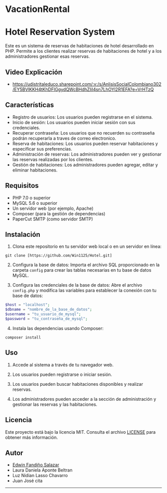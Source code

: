 # VacationRental
# Hotel Reservation System

Este es un sistema de reservas de habitaciones de hotel desarrollado en PHP. Permite a los clientes realizar reservas de habitaciones de hotel y a los administradores gestionar esas reservas.

## Video Explicación

- https://udistritaleduco.sharepoint.com/:v:/s/AnlisisSocialColombiano302/EY5BVlKKH4tKhDFIGgydQWcBHdhZliI4sn7LhOYl2R1EFA?e=VrHTzQ

## Características

- Registro de usuarios: Los usuarios pueden registrarse en el sistema.
- Inicio de sesión: Los usuarios pueden iniciar sesión con sus credenciales.
- Recuperar contraseña: Los usuarios que no recuerden su contraseña podrán recuperarla a traves de correo electronico.
- Reserva de habitaciones: Los usuarios pueden reservar habitaciones y especificar sus preferencias.
- Administración de reservas: Los administradores pueden ver y gestionar las reservas realizadas por los clientes.
- Gestión de habitaciones: Los administradores pueden agregar, editar y eliminar habitaciones.

## Requisitos

- PHP 7.0 o superior
- MySQL 5.6 o superior
- Un servidor web (por ejemplo, Apache)
- Composer (para la gestión de dependencias)
- PaperCut SMTP (como servidor SMTP)

## Instalación

1. Clona este repositorio en tu servidor web local o en un servidor en línea:

```shell
git clone [https://github.com/Win1125/Hotel.git]
```

2. Configura la base de datos: Importa el archivo SQL proporcionado en la carpeta `config` para crear las tablas necesarias en tu base de datos MySQL.

3. Configura las credenciales de la base de datos: Abre el archivo `config.php` y modifica las variables para establecer la conexión con tu base de datos:

```php
$host = "localhost";
$dbname = "nombre_de_la_base_de_datos";
$username = "tu_usuario_de_mysql";
$password = "tu_contraseña_de_mysql";
```

4. Instala las dependencias usando Composer:

```shell
composer install
```

## Uso

1. Accede al sistema a través de tu navegador web.

2. Los usuarios pueden registrarse o iniciar sesión.

3. Los usuarios pueden buscar habitaciones disponibles y realizar reservas.

4. Los administradores pueden acceder a la sección de administración y gestionar las reservas y las habitaciones.

## Licencia

Este proyecto está bajo la licencia MIT. Consulta el archivo [LICENSE](LICENSE) para obtener más información.

## Autor

- [Edwin Fandiño Salazar](https://github.com/Win1125)
- Laura Daniela Aponte Beltran
- Luz Nidian Lasso Chavarro
- Juan José cita
---
